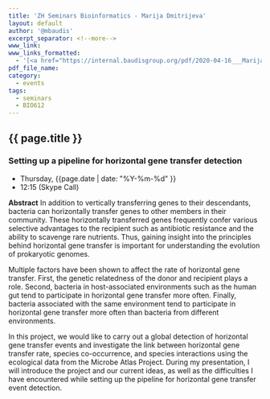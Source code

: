 ```yaml
---
title: 'ZH Seminars Bioinformatics - Marija Dmitrijeva'
layout: default
author: '@mbaudis'
excerpt_separator: <!--more-->
www_link:
www_links_formatted:
  - '[<a href="https://internal.baudisgroup.org/pdf/2020-04-16___Marija-Dmitrijeva__Horizontal-Gene-Transfer-and-Species-Interactions__ZH-Sem-Bioinfo-slides.pdf">presentation slides (UZH internal)</a>]'
pdf_file_name:
category:
  - events
tags:
  - seminars
  - BIO612
---
```


## {{ page.title }}
### Setting up a pipeline for horizontal gene transfer detection

* Thursday, {{page.date | date: "%Y-%m-%d" }}
* 12:15 (Skype Call)

<!--more-->

__Abstract__ In addition to vertically transferring genes to their descendants, bacteria can horizontally transfer genes to other members in their community. These horizontally transferred genes frequently confer various selective advantages to the recipient such as antibiotic resistance and the ability to scavenge rare nutrients. Thus, gaining insight into the principles behind horizontal gene transfer is important for understanding the evolution of prokaryotic genomes.

Multiple factors have been shown to affect the rate of horizontal gene transfer. First, the genetic relatedness of the donor and recipient plays a role. Second, bacteria in host-associated environments such as the human gut tend to participate in horizontal gene transfer more often. Finally, bacteria associated with the same environment tend to participate in horizontal gene transfer more often than bacteria from different environments.

In this project, we would like to carry out a global detection of horizontal gene transfer events and investigate the link between horizontal gene transfer rate, species co-occurrence, and species interactions using the ecological data from the Microbe Atlas Project. During my presentation, I will introduce the project and our current ideas, as well as the difficulties I have encountered while setting up the pipeline for horizontal gene transfer event detection.
